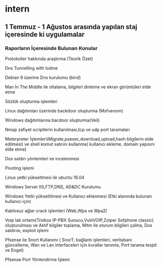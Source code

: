 # intern
## 1 Temmuz - 1 Ağustos arasında yapılan staj içeresinde ki uygulamalar

### Raporların İçeresinde Bulunan Konular

Protokoller hakkında  araştırma (Teorik Özet)

Dns Tunnelling with Iodine

Debian 9 üzerine Dns kurulumu (bind)

Man İn The Middle ile oltalama, bilgileri dinleme ve ekran görüntüleri elde etme

Sözlük oluşturma işlemleri

Linux dağıtımları üzerinde backdoor oluşturma (Msfvenom)

Windows dağıtımlarına bacdoor oluşturma(Veil)

Nmap zafiyet scriptlerin kullanılması,tcp ve udp port taramaları

Meterpreter İşlemleri(Migrate,psexec,download,upload,hash bilgilerin elde edilmesi) ve shell komut satırını kullanma( kullanıcı
ekleme, domain yapısını elde etme)

Dos saldırı yöntemleri ve incelenmesi

Pivoting işlemi 

Linux yetki yükseltmesi  ile ubuntu 16.04 

Windows Server IIS,FTP,DNS, AD&DC Kurulumu

Windows Yetki yükseltilmesi ve Kullanıcı eklenmesi (Etki alanında bulunan kullanıcı için)

Kablosuz ağlar crack işlemleri (Web,Wpa ve Wpa2)

Voip lab ortamı(Trixbox IP-PBX Sunucu,VulnVOIP,Zoiper Sofphone classic) oluşturulması ve Aktif bilgiler toplama, Mitm ile oturum bilgileri çalma, Dos saldırısı, exploit işlemi

Pfsense ile Snort Kullanımı ( SnorT; bağlantı işlemleri, veritabani güncelleme, Wan ve Lan interfaceleri için kurallar tanımla, Port tarama tespit ve Engel)

Pfsense Port Yönlendirme İşlemi



